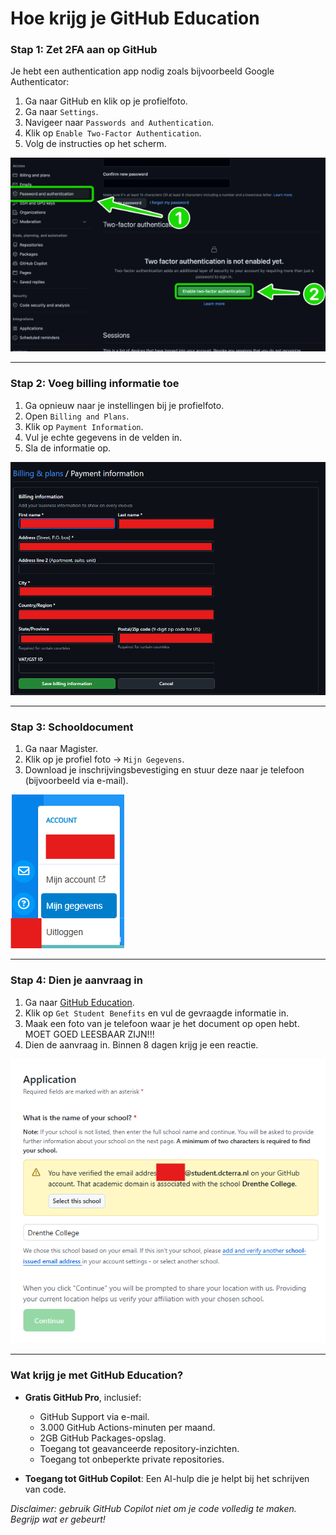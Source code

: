 # Hoe krijg je GitHub Education

### Stap 1: Zet 2FA aan op GitHub

Je hebt een authentication app nodig zoals bijvoorbeeld Google Authenticator:

1. Ga naar GitHub en klik op je profielfoto.
2. Ga naar `Settings`.
3. Navigeer naar `Passwords and Authentication`.
4. Klik op `Enable Two-Factor Authentication`.
5. Volg de instructies op het scherm.

![Screenshot 1](./schermafbeelding1.png)

---

### Stap 2: Voeg billing informatie toe

1. Ga opnieuw naar je instellingen bij je profielfoto.
2. Open `Billing and Plans`.
3. Klik op `Payment Information`.
4. Vul je echte gegevens in de velden in.
5. Sla de informatie op.

![Screenshot 2](./schermafbeelding2.png)

---

### Stap 3: Schooldocument

1. Ga naar Magister.
2. Klik op je profiel foto -> `Mijn Gegevens`.
3. Download je inschrijvingsbevestiging en stuur deze naar je telefoon (bijvoorbeeld via e-mail).

![Screenshot 3](./schermafbeelding3.png)

---

### Stap 4: Dien je aanvraag in

1. Ga naar [GitHub Education](https://education.github.com/pack).
2. Klik op `Get Student Benefits` en vul de gevraagde informatie in.
3. Maak een foto van je telefoon waar je het document op open hebt. MOET GOED LEESBAAR ZIJN!!!
4. Dien de aanvraag in. Binnen 8 dagen krijg je een reactie.

![Screenshot 4](./schermafbeelding4.png)

---

### Wat krijg je met GitHub Education?

- **Gratis GitHub Pro**, inclusief:
  - GitHub Support via e-mail.
  - 3.000 GitHub Actions-minuten per maand.
  - 2GB GitHub Packages-opslag.
  - Toegang tot geavanceerde repository-inzichten.
  - Toegang tot onbeperkte private repositories.

- **Toegang tot GitHub Copilot**: Een AI-hulp die je helpt bij het schrijven van code.

_Disclaimer: gebruik GitHub Copilot niet om je code volledig te maken. Begrijp wat er gebeurt!_
